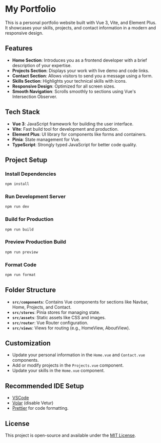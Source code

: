 # My Portfolio

This is a personal portfolio website built with Vue 3, Vite, and Element Plus. It showcases your skills, projects, and contact information in a modern and responsive design.

## Features

- **Home Section**: Introduces you as a frontend developer with a brief description of your expertise.
- **Projects Section**: Displays your work with live demo and code links.
- **Contact Section**: Allows visitors to send you a message using a form.
- **Skills Section**: Highlights your technical skills with icons.
- **Responsive Design**: Optimized for all screen sizes.
- **Smooth Navigation**: Scrolls smoothly to sections using Vue's Intersection Observer.

## Tech Stack

- **Vue 3**: JavaScript framework for building the user interface.
- **Vite**: Fast build tool for development and production.
- **Element Plus**: UI library for components like forms and containers.
- **Pinia**: State management for Vue.
- **TypeScript**: Strongly typed JavaScript for better code quality.

## Project Setup

### Install Dependencies

```sh
npm install
```

### Run Development Server

```sh
npm run dev
```

### Build for Production

```sh
npm run build
```

### Preview Production Build

```sh
npm run preview
```

### Format Code

```sh
npm run format
```

## Folder Structure

- **`src/components`**: Contains Vue components for sections like Navbar, Home, Projects, and Contact.
- **`src/stores`**: Pinia stores for managing state.
- **`src/assets`**: Static assets like CSS and images.
- **`src/router`**: Vue Router configuration.
- **`src/views`**: Views for routing (e.g., HomeView, AboutView).

## Customization

- Update your personal information in the `Home.vue` and `Contact.vue` components.
- Add or modify projects in the `Projects.vue` component.
- Update your skills in the `Home.vue` component.

## Recommended IDE Setup

- [VSCode](https://code.visualstudio.com/)
- [Volar](https://marketplace.visualstudio.com/items?itemName=Vue.volar) (disable Vetur)
- [Prettier](https://marketplace.visualstudio.com/items?itemName=esbenp.prettier-vscode) for code formatting.

## License

This project is open-source and available under the [MIT License](LICENSE).
